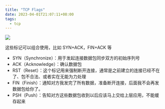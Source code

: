 ```yaml
---
title: "TCP Flags"
date: 2023-04-01T21:07:11+08:00
tags:
  - tcp
---
```


![](https://p3-juejin.byteimg.com/tos-cn-i-k3u1fbpfcp/59260fc36dfa468693085a6ac4600448~tplv-k3u1fbpfcp-zoom-in-crop-mark:3024:0:0:0.awebp)

这些标记可以组合使用，比如 SYN+ACK，FIN+ACK 等

- SYN（Synchronize）：用于发起连接数据包同步双方的初始序列号
- ACK（Acknowledge）：确认数据包
- RST（Reset）：这个标记用来强制断开连接，通常是之前建立的连接已经不在了、包不合法、或者实在无能为力处理
- FIN（Finish）：通知对方我发完了所有数据，准备断开连接，后面我不会再发数据包给你了。
- PSH（Push）：告知对方这些数据包收到以后应该马上交给上层应用，不能缓存起来
